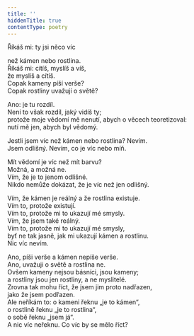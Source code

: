 ```yaml
---
title: ''
hiddenTitle: true
contentType: poetry
---
```


<section>

Říkáš mi: ty jsi něco víc

než kámen nebo rostlina.  
Říkáš mi: cítíš, myslíš a víš,  
že myslíš a cítíš.  
Copak kameny píší verše?  
Copak rostliny uvažují o světě?

</section>

<section>

Ano: je tu rozdíl.  
Není to však rozdíl, jaký vidíš ty;  
protože moje vědomí mě nenutí, abych o věcech teoretizoval:  
nutí mě jen, abych byl vědomý.

</section>

<section>

Jestli jsem víc než kámen nebo rostlina? Nevím.  
Jsem odlišný. Nevím, co je víc nebo míň.

</section>

<section>

Mít vědomí je víc než mít barvu?  
Možná, a možná ne.  
Vím, že je to jenom odlišné.  
Nikdo nemůže dokázat, že je víc než jen odlišný.

</section>

<section>

Vím, že kámen je reálný a že rostlina existuje.  
Vím to, protože existují.  
Vím to, protože mi to ukazují mé smysly.  
Vím, že jsem také reálný.  
Vím to, protože mi to ukazují mé smysly,  
byť ne tak jasně, jak mi ukazují kámen a rostlinu.  
Nic víc nevím.

</section>

<section>

Ano, píši verše a kámen nepíše verše.  
Ano, uvažuji o světě a rostlina ne.  
Ovšem kameny nejsou básníci, jsou kameny;  
a rostliny jsou jen rostliny, a ne myslitelé.  
Zrovna tak mohu říct, že jsem jim proto nadřazen,  
jako že jsem podřazen.  
Ale neříkám to: o kameni řeknu „je to kámen“,  
o rostlině řeknu „je to rostlina“,  
o sobě řeknu „jsem já“.  
A nic víc neřeknu. Co víc by se mělo říct?

</section>
